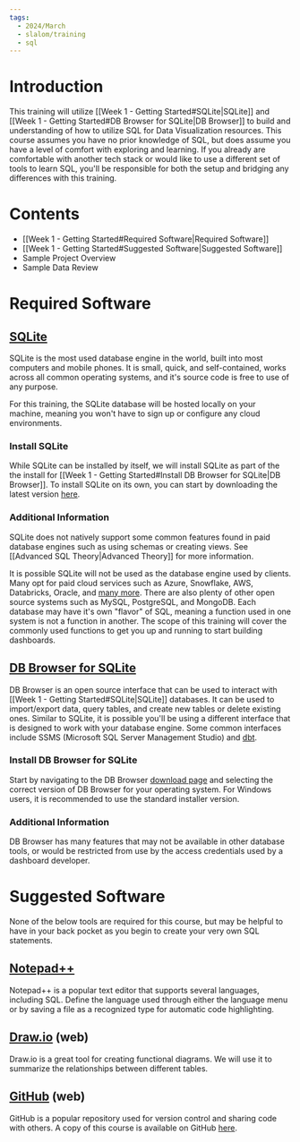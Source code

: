 ```yaml
---
tags:
  - 2024/March
  - slalom/training
  - sql
---
```

# Introduction

This training will utilize [[Week 1 - Getting Started#SQLite|SQLite]] and [[Week 1 - Getting Started#DB Browser for SQLite|DB Browser]] to build and understanding of how to utilize SQL for Data Visualization resources. This course assumes you have no prior knowledge of SQL, but does assume you have a level of comfort with exploring and learning. If you already are comfortable with another tech stack or would like to use a different set of tools to learn SQL, you'll be responsible for both the setup and bridging any differences with this training.


# Contents

- [[Week 1 - Getting Started#Required Software|Required Software]]
- [[Week 1 - Getting Started#Suggested Software|Suggested Software]]
- Sample Project Overview
- Sample Data Review
# Required Software

## [SQLite](https://www.sqlite.org/index.html)

SQLite is the most used database engine in the world, built into most computers and mobile phones. It is small, quick, and self-contained, works across all common operating systems, and it's source code is free to use of any purpose.

For this training, the SQLite database will be hosted locally on your machine, meaning you won't have to sign up or configure any cloud environments.

### Install SQLite

While SQLite can be installed by itself, we will install SQLite as part of the the install for [[Week 1 - Getting Started#Install DB Browser for SQLite|DB Browser]]. To install SQLite on its own, you can start by downloading the latest version [here](https://www.sqlite.org/index.html).

### Additional Information

SQLite does not natively support some common features found in paid database engines such as using schemas or creating views. See [[Advanced SQL Theory|Advanced Theory]] for more information.

It is possible SQLite will not be used as the database engine used by clients. Many opt for paid cloud services such as Azure, Snowflake, AWS, Databricks, Oracle, and [many more](https://db-engines.com/en/ranking/relational+dbms). There are also plenty of other open source systems such as MySQL, PostgreSQL, and MongoDB. Each database may have it's own "flavor" of SQL, meaning a function used in one system is not a function in another. The scope of this training will cover the commonly used functions to get you up and running to start building dashboards.

## [DB Browser for SQLite](https://sqlitebrowser.org/dl/)

DB Browser is an open source interface that can be used to interact with [[Week 1 - Getting Started#SQLite|SQLite]] databases. It can be used to import/export data, query tables, and create new tables or delete existing ones. Similar to SQLite, it is possible you'll be using a different interface that is designed to work with your database engine. Some common interfaces include SSMS (Microsoft SQL Server Management Studio) and [dbt](https://www.getdbt.com).

### Install DB Browser for SQLite

Start by navigating to the DB Browser [download page](https://sqlitebrowser.org/dl/) and selecting the correct version of DB Browser for your operating system. For Windows users, it is recommended to use the standard installer version.

### Additional Information

DB Browser has many features that may not be available in other database tools, or would be restricted from use by the access credentials used by a dashboard developer.

# Suggested Software

None of the below tools are required for this course, but may be helpful to have in your back pocket as you begin to create your very own SQL statements.

## [Notepad++](https://notepad-plus-plus.org/)

Notepad++ is a popular text editor that supports several languages, including SQL. Define the language used through either the language menu or by saving a file as a recognized type for automatic code highlighting.

## [Draw.io](https://www.drawio.com/) (web)

Draw.io is a great tool for creating functional diagrams. We will use it to summarize the relationships between different tables.

## [GitHub](https://github.com/) (web)

GitHub is a popular repository used for version control and sharing code with others. A copy of this course is available on GitHub [here](https://github.com/tmolitor002/SQL-for-Data-Viz). 
